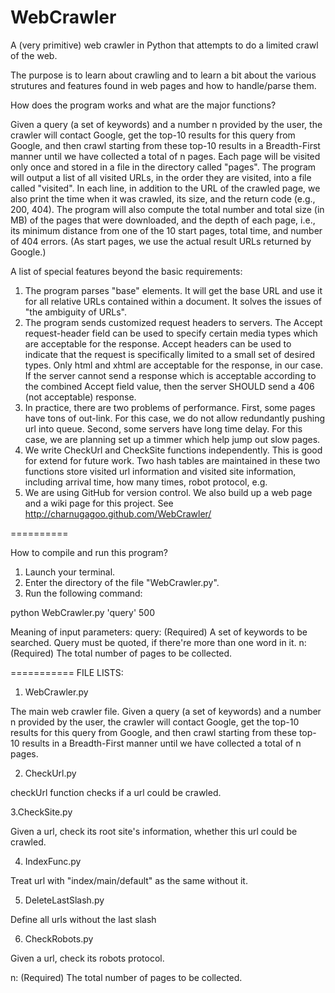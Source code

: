 WebCrawler
==========

A (very primitive) web crawler in Python that attempts to do a limited crawl of the web.

The purpose is to learn about crawling and to learn a bit about the various strutures and features found in web pages and how to handle/parse them.

How does the program works and what are the major functions?

Given a query (a set of keywords) and a number n provided by the user, the crawler will contact Google, get the top-10
results for this query from Google, and then crawl starting from these top-10 results in a Breadth-First manner until
we have collected a total of n pages. Each page will be visited only once and stored in a file in the directory called
"pages". The program will output a list of all visited URLs, in the order they are visited, into a file called
"visited". In each line, in addition to the URL of the crawled page, we also print the time when it was crawled, its
size, and the return code (e.g., 200, 404). The program will also compute the total number and total size (in MB) of the
pages that were downloaded, and the depth of each page, i.e., its minimum distance from one of the 10 start pages, total
time, and number of 404 errors. (As start pages, we use the actual result URLs returned by Google.)

A list of special features beyond the basic requirements:
1. The program parses "base" elements.
   It will get the base URL and use it for all relative URLs contained within a document.
   It solves the issues of "the ambiguity of URLs".
2. The program sends customized request headers to servers.
   The Accept request-header field can be used to specify certain media types which are acceptable for the response.
   Accept headers can be used to indicate that the request is specifically limited to a small set of desired types.
   Only html and xhtml are acceptable for the response, in our case.
   If the server cannot send a response which is acceptable according to the combined Accept field value, then the
   server SHOULD send a 406 (not acceptable) response.
3. In practice, there are two problems of performance. First, some pages have tons of out-link. For this case, we do not 
   allow redundantly pushing url into queue. Second, some servers have long time delay. For this case, we are planning 
   set up a timmer which help jump out slow pages.
4. We write CheckUrl and CheckSite functions independently. This is good for extend for future work. Two hash tables 
   are maintained in these two functions store visited url information and visited site information, including 
   arrival time, how many times, robot protocol, e.g.
5. We are using GitHub for version control. We also build up a web page and a wiki page for this project. See
   http://charnugagoo.github.com/WebCrawler/

==========

How to compile and run this program?

1. Launch your terminal.
2. Enter the directory of the file "WebCrawler.py".
3. Run the following command:

python WebCrawler.py 'query' 500

Meaning of input parameters:
query: (Required) A set of keywords to be searched. Query must be quoted, if there're more than one word in it.
n: (Required) The total number of pages to be collected.



===========
FILE LISTS:

1. WebCrawler.py

The main web crawler file.
Given a query (a set of keywords) and a number n provided by the user, the crawler will contact Google, get the top-10
results for this query from Google, and then crawl starting from these top-10 results in a Breadth-First manner until
we have collected a total of n pages.

2. CheckUrl.py

checkUrl function checks if a url could be crawled. 

3.CheckSite.py

Given a url, check its root site's information, whether this url could be crawled. 

4. IndexFunc.py

Treat url with "index/main/default" as the same without it.

5. DeleteLastSlash.py

Define all urls without the last slash

6. CheckRobots.py

Given a url, check its robots protocol.

n: (Required) The total number of pages to be collected.


